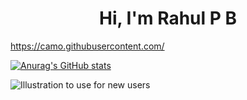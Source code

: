 <h1 align = "center"> Hi, I'm Rahul P B </h1> 

https://camo.githubusercontent.com/


[![Anurag's GitHub stats](https://github-readme-stats.vercel.app/api?username=rahulp3)](https://github.com/anuraghazra/github-readme-stats)

![Illustration to use for new users](https://azurecomcdn.azureedge.net/cvt-779fa2985e70b1ef1c34d319b505f7b4417add09948df4c5b81db2a9bad966e5/images/page/services/devops/hero-images/index-hero.jpg)

